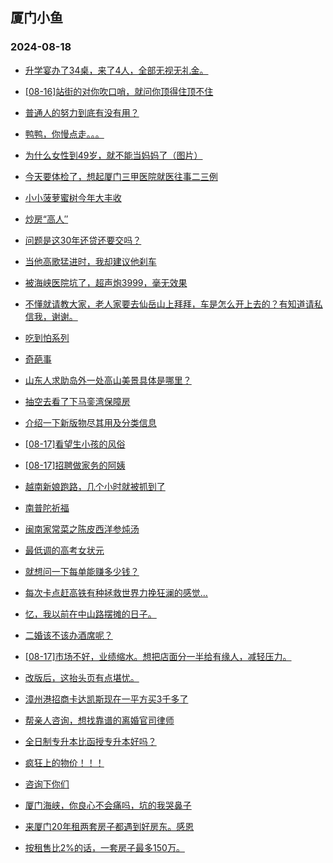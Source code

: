 ## 厦门小鱼 
### 2024-08-18

+ [升学宴办了34桌，来了4人，全部无视无礼金。](http://bbs.xmfish.com/read-htm-tid-18232952.html)

+ [[08-16]站街的对你吹口哨，就问你顶得住顶不住](http://bbs.xmfish.com/read-htm-tid-18232849.html)

+ [普通人的努力到底有没有用？](http://bbs.xmfish.com/read-htm-tid-18232826.html)

+ [鸭鸭，你慢点走。。。](http://bbs.xmfish.com/read-htm-tid-18232828.html)

+ [为什么女性到49岁，就不能当妈妈了（图片）](http://bbs.xmfish.com/read-htm-tid-18232825.html)

+ [今天要体检了，想起厦门三甲医院就医往事二三例](http://bbs.xmfish.com/read-htm-tid-18232841.html)

+ [小小菠萝蜜树今年大丰收](http://bbs.xmfish.com/read-htm-tid-18232870.html)

+ [炒房“高人″](http://bbs.xmfish.com/read-htm-tid-18232969.html)

+ [问题是这30年还贷还要交吗？](http://bbs.xmfish.com/read-htm-tid-18232943.html)

+ [当他高歌猛进时，我却建议他刹车](http://bbs.xmfish.com/read-htm-tid-18232968.html)

+ [被海峡医院坑了，超声炮3999，毫无效果](http://bbs.xmfish.com/read-htm-tid-18233032.html)

+ [不懂就请教大家，老人家要去仙岳山上拜拜，车是怎么开上去的？有知道请私信我，谢谢。](http://bbs.xmfish.com/read-htm-tid-18232999.html)

+ [吃到怕系列](http://bbs.xmfish.com/read-htm-tid-18233068.html)

+ [奇葩事](http://bbs.xmfish.com/read-htm-tid-18232939.html)

+ [山东人求助岛外一处高山美景具体是哪里？](http://bbs.xmfish.com/read-htm-tid-18232893.html)

+ [抽空去看了下马銮湾保障房](http://bbs.xmfish.com/read-htm-tid-18233144.html)

+ [介绍一下新版物尽其用及分类信息](http://bbs.xmfish.com/read-htm-tid-18233134.html)

+ [[08-17]看望生小孩的风俗](http://bbs.xmfish.com/read-htm-tid-18232992.html)

+ [[08-17]招聘做家务的阿姨](http://bbs.xmfish.com/read-htm-tid-18232966.html)

+ [越南新娘跑路，几个小时就被抓到了](http://bbs.xmfish.com/read-htm-tid-18233092.html)

+ [南普陀祈福](http://bbs.xmfish.com/read-htm-tid-18233086.html)

+ [闽南家常菜之陈皮西洋参炖汤](http://bbs.xmfish.com/read-htm-tid-18232982.html)

+ [最低调的高考女状元](http://bbs.xmfish.com/read-htm-tid-18233171.html)

+ [就想问一下每单能赚多少钱？](http://bbs.xmfish.com/read-htm-tid-18233070.html)

+ [每次卡点赶高铁有种拯救世界力挽狂澜的感觉…](http://bbs.xmfish.com/read-htm-tid-18233054.html)

+ [忆，我以前在中山路摆摊的日子。](http://bbs.xmfish.com/read-htm-tid-18233124.html)

+ [二婚该不该办酒席呢？](http://bbs.xmfish.com/read-htm-tid-18233203.html)

+ [[08-17]市场不好，业绩缩水。想把店面分一半给有缘人，减轻压力。](http://bbs.xmfish.com/read-htm-tid-18233062.html)

+ [改版后，这抬头页有点堪忧。](http://bbs.xmfish.com/read-htm-tid-18233115.html)

+ [漳州港招商卡达凯斯现在一平方买3千多了](http://bbs.xmfish.com/read-htm-tid-18233273.html)

+ [帮亲人咨询，想找靠谱的离婚官司律师](http://bbs.xmfish.com/read-htm-tid-18233151.html)

+ [全日制专升本比函授专升本好吗？](http://bbs.xmfish.com/read-htm-tid-18233119.html)

+ [疯狂上的物价！！！](http://bbs.xmfish.com/read-htm-tid-18233221.html)

+ [咨询下你们](http://bbs.xmfish.com/read-htm-tid-18233189.html)

+ [厦门海峡，你良心不会痛吗，坑的我哭鼻子](http://bbs.xmfish.com/read-htm-tid-18233168.html)

+ [来厦门20年租两套房子都遇到好房东。感恩](http://bbs.xmfish.com/read-htm-tid-18233217.html)

+ [按租售比2%的话，一套房子最多150万。](http://bbs.xmfish.com/read-htm-tid-18233223.html)

